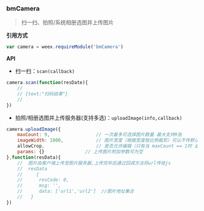 ### bmCamera

> 扫一扫、拍照/系统相册选图并上传图片

**引用方式**

```js
var camera = weex.requireModule('bmCamera')
```

**API**

* 扫一扫：`scan(callback)`

```js
camera.scan(function(resDate){
    //
    // {text:"扫码结果"}
    //
})
```

* 拍照/相册选图并上传服务器\(支持多选\)：`uploadImage(info,callback)`

```js
camera.uploadImage({
    maxCount: 9,                 // 一次最多可选择图片数量 最大支持9张
    imageWidth: 1000,            // 图片宽度（根据宽度按比例裁剪）可以不传默认为 800px
    allowCrop,                   // 是否允许编辑（只有当 maxCount == 1时 此参数才会生效）
    params: {}		         // 上传图片附加参数可为空
},function(resData){          
    //  图片由客户端上传至图片服务器,上传完毕后通过回调方法将url传给js  
    //  resData 
    //     {
    //      resCode: 0,
    //      msg: '',
    //      data: ['url1','url2']  //图片地址集合
    //   }
})
```



